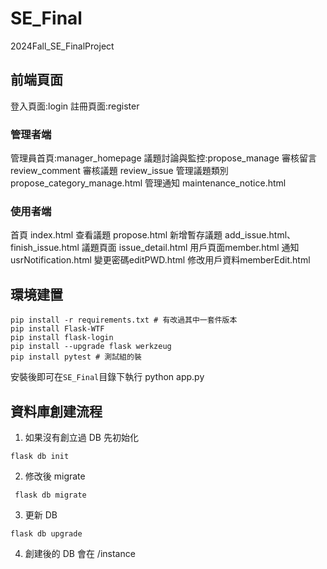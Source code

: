 # SE_Final
 2024Fall_SE_FinalProject 

## 前端頁面
登入頁面:login
註冊頁面:register
### 管理者端
管理員首頁:manager_homepage
議題討論與監控:propose_manage
審核留言review_comment
審核議題 review_issue
管理議題類別propose_category_manage.html
管理通知 maintenance_notice.html
### 使用者端
首頁 index.html
查看議題 propose.html
新增暫存議題 add_issue.html、finish_issue.html
議題頁面 issue_detail.html
用戶頁面member.html
通知usrNotification.html
變更密碼editPWD.html
修改用戶資料memberEdit.html


## 環境建置
```
pip install -r requirements.txt # 有改過其中一套件版本
pip install Flask-WTF
pip install flask-login
pip install --upgrade flask werkzeug
pip install pytest # 測試組的裝

```

安裝後即可在`SE_Final`目錄下執行
python app.py

## 資料庫創建流程
1. 如果沒有創立過 DB 先初始化 
```
flask db init   
```
2. 修改後 migrate
```
 flask db migrate 
```
3. 更新 DB 
```
flask db upgrade 
```
4. 創建後的 DB 會在 /instance
